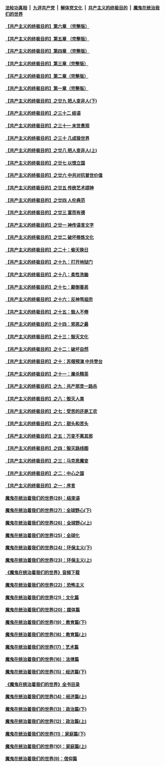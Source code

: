 ####  [法轮功真相](../../../../basic/blob/master/README.md?t=05020231) &nbsp;|&nbsp; [九评共产党](../../../../9ping.md/blob/master/README.md?t=05020231) &nbsp;|&nbsp; [解体党文化](../../../../jtdwh.md/blob/master/README.md?t=05020231)  &nbsp;|&nbsp; [共产主义的终极目的](../../../../gczydzjmd.md/blob/master/README.md?t=05020231) &nbsp;|&nbsp; [魔鬼在统治我们的世界](../../../../mgztzwmdsj.md/blob/master/README.md?t=05020231) 

#### [【共产主义的终极目的】第六章 （完整版）](../pages/nsc422/n11428913.md?t=05020231) 

#### [【共产主义的终极目的】第五章 （完整版）](../pages/nsc422/n11428912.md?t=05020231) 

#### [【共产主义的终极目的】第四章 （完整版）](../pages/nsc422/n11428907.md?t=05020231) 

#### [【共产主义的终极目的】第三章（完整版）](../pages/nsc422/n11428848.md?t=05020231) 

#### [【共产主义的终极目的】第二章（完整版）](../pages/nsc422/n11428831.md?t=05020231) 

#### [【共产主义的终极目的】第一章（完整版）](../pages/nsc422/n11417651.md?t=05020231) 

#### [【共产主义的终极目的】之廿九 把人变非人(下)](../pages/nsc422/n11344140.md?t=05020231) 

#### [【共产主义的终极目的】之三十二 结语](../pages/nsc422/n11360535.md?t=05020231) 

#### [【共产主义的终极目的】之三十一 末世景观](../pages/nsc422/n11351129.md?t=05020231) 

#### [【共产主义的终极目的】之三十 几成狼世界](../pages/nsc422/n11348280.md?t=05020231) 

#### [【共产主义的终极目的】之廿八 把人变非人(上)](../pages/nsc422/n11340492.md?t=05020231) 

#### [【共产主义的终极目的】之廿七 以恨立国](../pages/nsc422/n11336944.md?t=05020231) 

#### [【共产主义的终极目的】之廿六 中共对抗普世价值](../pages/nsc422/n11324785.md?t=05020231) 

#### [【共产主义的终极目的】之廿五 传统艺术颂神](../pages/nsc422/n11296396.md?t=05020231) 

#### [【共产主义的终极目的】之廿四 人伦典范](../pages/nsc422/n11296397.md?t=05020231) 

#### [【共产主义的终极目的】之廿三 富而有德](../pages/nsc422/n11283598.md?t=05020231) 

#### [【共产主义的终极目的】之廿一 神传语言文字](../pages/nsc422/n11263265.md?t=05020231) 

#### [【共产主义的终极目的】之廿二 破坏修炼文化](../pages/nsc422/n11245728.md?t=05020231) 

#### [【共产主义的终极目的】之二十：偷天换日](../pages/nsc422/n11238846.md?t=05020231) 

#### [【共产主义的终极目的】之十九：打开地狱门](../pages/nsc422/n11206376.md?t=05020231) 

#### [【共产主义的终极目的】之十八：柔性洗脑](../pages/nsc422/n11199994.md?t=05020231) 

#### [【共产主义的终极目的】之十七：颠倒善恶](../pages/nsc422/n11179782.md?t=05020231) 

#### [【共产主义的终极目的】之十六：反神骂祖宗](../pages/nsc422/n11166798.md?t=05020231) 

#### [【共产主义的终极目的】之十五：毁人不倦](../pages/nsc422/n11166792.md?t=05020231) 

#### [【共产主义的终极目的】之十四：邪恶之最](../pages/nsc422/n11150249.md?t=05020231) 

#### [【共产主义的终极目的】之十三：毁灭文化](../pages/nsc422/n11135227.md?t=05020231) 

#### [【共产主义的终极目的】之十二：破坏自然](../pages/nsc422/n11135214.md?t=05020231) 

#### [【共产主义的终极目的】之十：苏俄预演 中共登台](../pages/nsc422/n11118424.md?t=05020231) 

#### [【共产主义的终极目的】之十一：屠杀精英](../pages/nsc422/n11118442.md?t=05020231) 

#### [【共产主义的终极目的】之九：共产邪灵一路杀](../pages/nsc422/n11114139.md?t=05020231) 

#### [【共产主义的终极目的】之八：毁灭人类](../pages/nsc422/n11108503.md?t=05020231) 

#### [【共产主义的终极目的】之七：受苦的还是工农](../pages/nsc422/n11101809.md?t=05020231) 

#### [【共产主义的终极目的】之六：甜头和苦头](../pages/nsc422/n11096971.md?t=05020231) 

#### [【共产主义的终极目的】之五：万变不离其邪](../pages/nsc422/n11091285.md?t=05020231) 

#### [【共产主义的终极目的】之四：毁灭路线图](../pages/nsc422/n11086284.md?t=05020231) 

#### [【共产主义的终极目的】之三：马克思魔变](../pages/nsc422/n11061941.md?t=05020231) 

#### [【共产主义的终极目的】之二：中心之国](../pages/nsc422/n11047728.md?t=05020231) 

#### [【共产主义的终极目的】之一：序言](../pages/nsc422/n11086077.md?t=05020231) 

#### [魔鬼在统治着我们的世界(28)：结束语](../pages/nsc422/n10936246.md?t=05020231) 

#### [魔鬼在统治着我们的世界(27)：全球野心(下)](../pages/nsc422/n10928319.md?t=05020231) 

#### [魔鬼在统治着我们的世界(26)：全球野心(上)](../pages/nsc422/n10900318.md?t=05020231) 

#### [魔鬼在统治着我们的世界(25)：全球化](../pages/nsc422/n10788205.md?t=05020231) 

#### [魔鬼在统治着我们的世界(24)：环保主义(下)](../pages/nsc422/n10695307.md?t=05020231) 

#### [魔鬼在统治着我们的世界(23)：环保主义(上)](../pages/nsc422/n10688613.md?t=05020231) 

#### [《魔鬼在统治着我们的世界》音频下载](../pages/nsc422/n10635553.md?t=05020231) 

#### [魔鬼在统治着我们的世界(22)：恐怖主义](../pages/nsc422/n10614727.md?t=05020231) 

#### [魔鬼在统治着我们的世界(21)：文化篇](../pages/nsc422/n10597706.md?t=05020231) 

#### [魔鬼在统治着我们的世界(20)：媒体篇](../pages/nsc422/n10586579.md?t=05020231) 

#### [魔鬼在统治着我们的世界(19)：教育篇(下)](../pages/nsc422/n10564808.md?t=05020231) 

#### [魔鬼在统治着我们的世界(18)：教育篇(上)](../pages/nsc422/n10526970.md?t=05020231) 

#### [魔鬼在统治着我们的世界(17)：艺术篇](../pages/nsc422/n10499093.md?t=05020231) 

#### [魔鬼在统治着我们的世界(16)：法律篇](../pages/nsc422/n10485969.md?t=05020231) 

#### [魔鬼在统治着我们的世界(15)：经济篇(下)](../pages/nsc422/n10469975.md?t=05020231) 

#### [《魔鬼在统治着我们的世界》全书目录](../pages/nsc422/n10464261.md?t=05020231) 

#### [魔鬼在统治着我们的世界(14)：经济篇(上)](../pages/nsc422/n10457370.md?t=05020231) 

#### [魔鬼在统治着我们的世界(13)：政治篇(下)](../pages/nsc422/n10448270.md?t=05020231) 

#### [魔鬼在统治着我们的世界(12)：政治篇(上)](../pages/nsc422/n10444576.md?t=05020231) 

#### [魔鬼在统治着我们的世界(11)：家庭篇(下)](../pages/nsc422/n10440961.md?t=05020231) 

#### [魔鬼在统治着我们的世界(10)：家庭篇(上)](../pages/nsc422/n10435448.md?t=05020231) 

#### [魔鬼在统治着我们的世界(9)：信仰篇](../pages/nsc422/n10432159.md?t=05020231) 

